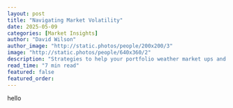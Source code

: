 ```yaml
---
layout: post
title: "Navigating Market Volatility"
date: 2025-05-09
categories: [Market Insights]
author: "David Wilson"
author_image: "http://static.photos/people/200x200/3"
image: "http://static.photos/people/640x360/2"
description: "Strategies to help your portfolio weather market ups and downs while staying focused on long-term goals."
read_time: "7 min read"
featured: false
featured_order:
---
```

hello
